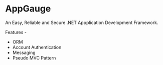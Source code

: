 AppGauge
========

An Easy, Reliable and Secure .NET Appplication Development Framework.

Features -
* ORM
* Account Authentication
* Messaging
* Pseudo MVC Pattern



